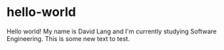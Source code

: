 # hello-world

Hello world!
My name is David Lang and I'm currently studying Software Engineering.
This is some new text to test.

